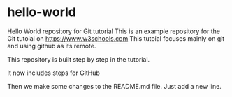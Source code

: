 # hello-world
Hello World repository for Git tutorial
This is an example repository for the Git tutoial on https://www.w3schools.com
This tutoial focuses mainly on git and using github as its remote.

This repository is built step by step in the tutorial.

It now includes steps for GitHub

Then we make some changes to the README.md file. Just add a new line.
